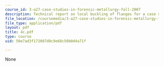 ```yaml
---
course_id: 3-a27-case-studies-in-forensic-metallurgy-fall-2007
description: Technical report on local buckling of flanges for a case study.
file_location: /coursemedia/3-a27-case-studies-in-forensic-metallurgy-fall-2007/50e7ad3f172087d0c9e68c50b0d4a71f_4c.pdf
file_type: application/pdf
layout: pdf
title: 4c.pdf
type: course
uid: 50e7ad3f172087d0c9e68c50b0d4a71f

---
```

None